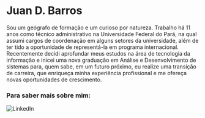 # Juan D. Barros

Sou um geógrafo de formação e um curioso por natureza. Trabalho há 11 anos como técnico administrativo na Universidade Federal do Pará, na qual assumi cargos de coordenação em alguns setores da universidade, além de ter tido a oportunidade de representá-la em programa internacional. Recentemente decidi aprofundar meus estudos na área de tecnologia da informação e inicei uma nova graduação em Análise e Desenvolvimento de sistemas para, quem sabe, em um futuro próximo, eu realize uma transição de carreira, que enriqueça minha experiência profissional e me ofereça novas oportunidades de crescimento.


### Para saber mais sobre mim:
![LinkedIn](https://img.shields.io/badge/Linkedin-blue?link=https%3A%2F%2Fwww.linkedin.com%2Fin%2Fbarrosjd%2F)